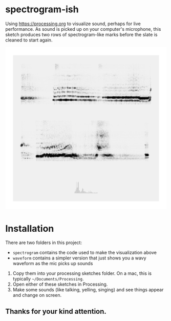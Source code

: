 # spectrogram-ish

Using https://processing.org to visualize sound, perhaps for live performance. As sound is picked up on your computer's microphone, this sketch produces two rows of spectrogram-like marks before the slate is cleaned to start again.

![Screen capture](./screencapture.png)


# Installation

There are two folders in this project:
- `spectrogram` contains the code used to make the visualization above
- `waveform` contains a simpler version that just shows you a wavy waveform as the mic picks up sounds

1. Copy them into your processing sketches folder. On a mac, this is typically `~/Documents/Processing`.
2. Open either of these sketches in Processing.
3. Make some sounds (like talking, yelling, singing) and see things appear and change on screen.

## Thanks for your kind attention.
